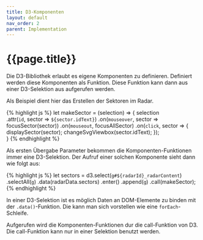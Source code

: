 ```yaml
---
title: D3-Komponenten
layout: default
nav_order: 2
parent: Implementation
---
```


# {{page.title}}

Die D3-Bibliothek erlaubt es eigene Komponenten zu definieren. Definiert werden diese Komponenten als Funktion. Diese Funktion kann dann aus einer D3-Selektion aus aufgerufen werden.

Als Beispiel dient hier das Erstellen der Sektoren im Radar.

{% highlight js %}
let makeSector = (selection) => {
    selection           
        .attr(`id`, sector => `${sector.idText}`)
        .on(`mouseover`, sector => focusSector(sector))
        .on(`mouseout`, focusAllSector)
        .on(`click`, sector => { 
            displaySector(sector);
            changeSvgViewbox(sector.idText); 
        });   
}
{% endhighlight %}

Als ersten Übergabe Parameter bekommen die Komponenten-Funktionen immer eine D3-Selektion. Der Aufruf einer solchen Komponente sieht dann wie folgt aus:

{% highlight js %}
let sectors = d3.select(`g#${radarId}_radarContent`)
        .selectAll(`g`)
        .data(radarData.sectors)
        .enter()
        .append(`g`)
        .call(makeSector);
{% endhighlight %}

In einer D3-Selektion ist es möglich Daten an DOM-Elemente zu binden mit der `.data()`-Funktion. Die kann man sich vorstellen wie eine `forEach`-Schleife.


Aufgerufen wird die Komponenten-Funktionen dur die call-Funktion von D3. Die call-Funktion kann nur in einer Selektion benutzt werden. 